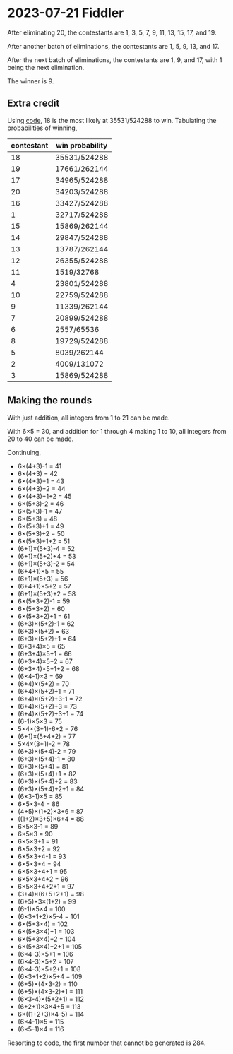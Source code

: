 2023-07-21 Fiddler
==================
After eliminating 20, the contestants
are 1, 3, 5, 7, 9, 11, 13, 15, 17, and 19.

After another batch of eliminations, the contestants are
1, 5, 9, 13, and 17.

After the next batch of eliminations, the contestants are
1, 9, and 17, with 1 being the next elimination.

The winner is 9.

Extra credit
------------
Using [code](20230721.hs), 18 is the most likely at 35531/524288 to win.
Tabulating the probabilities of winning,

|contestant|win probability|
|----------|---------------|
|18|35531/524288|
|19|17661/262144|
|17|34965/524288|
|20|34203/524288|
|16|33427/524288|
|1|32717/524288|
|15|15869/262144|
|14|29847/524288|
|13|13787/262144|
|12|26355/524288|
|11|1519/32768|
|4|23801/524288|
|10|22759/524288|
|9|11339/262144|
|7|20899/524288|
|6|2557/65536|
|8|19729/524288|
|5|8039/262144|
|2|4009/131072|
|3|15869/524288|

Making the rounds
-----------------
With just addition, all integers from 1 to 21 can be made.

With 6×5 = 30, and addition for 1 through 4 making 1 to 10,
all integers from 20 to 40 can be made.

Continuing,
* 6×(4+3)-1 = 41
* 6×(4+3) = 42
* 6×(4+3)+1 = 43
* 6×(4+3)+2 = 44
* 6×(4+3)+1+2 = 45
* 6×(5+3)-2 = 46
* 6×(5+3)-1 = 47
* 6×(5+3) = 48
* 6×(5+3)+1 = 49
* 6×(5+3)+2 = 50
* 6×(5+3)+1+2 = 51
* (6+1)×(5+3)-4 = 52
* (6+1)×(5+2)+4 = 53
* (6+1)×(5+3)-2 = 54
* (6+4+1)×5 = 55
* (6+1)×(5+3) = 56
* (6+4+1)×5+2 = 57
* (6+1)×(5+3)+2 = 58
* 6×(5+3+2)-1 = 59
* 6×(5+3+2) = 60
* 6×(5+3+2)+1 = 61
* (6+3)×(5+2)-1 = 62
* (6+3)×(5+2) = 63
* (6+3)×(5+2)+1 = 64
* (6+3+4)×5 = 65
* (6+3+4)×5+1 = 66
* (6+3+4)×5+2 = 67
* (6+3+4)×5+1+2 = 68
* (6×4-1)×3 = 69
* (6+4)×(5+2) = 70
* (6+4)×(5+2)+1 = 71
* (6+4)×(5+2)+3-1 = 72
* (6+4)×(5+2)+3 = 73
* (6+4)×(5+2)+3+1 = 74
* (6-1)×5×3 = 75
* 5×4×(3+1)-6+2 = 76
* (6+1)×(5+4+2) = 77
* 5×4×(3+1)-2 = 78
* (6+3)×(5+4)-2 = 79
* (6+3)×(5+4)-1 = 80
* (6+3)×(5+4) = 81
* (6+3)×(5+4)+1 = 82
* (6+3)×(5+4)+2 = 83
* (6+3)×(5+4)+2+1 = 84
* (6×3-1)×5 = 85
* 6×5×3-4 = 86
* (4+5)×(1+2)×3+6 = 87
* ((1+2)×3+5)×6+4 = 88
* 6×5×3-1 = 89
* 6×5×3 = 90
* 6×5×3+1 = 91
* 6×5×3+2 = 92
* 6×5×3+4-1 = 93
* 6×5×3+4 = 94
* 6×5×3+4+1 = 95
* 6×5×3+4+2 = 96
* 6×5×3+4+2+1 = 97
* (3+4)×(6+5+2+1) = 98
* (6+5)×3×(1+2) = 99
* (6-1)×5×4 = 100
* (6×3+1+2)×5-4 = 101
* 6×(5+3×4) = 102
* 6×(5+3×4)+1 = 103
* 6×(5+3×4)+2 = 104
* 6×(5+3×4)+2+1 = 105
* (6×4-3)×5+1 = 106
* (6×4-3)×5+2 = 107
* (6×4-3)×5+2+1 = 108
* (6×3+1+2)×5+4 = 109
* (6+5)×(4×3-2) = 110
* (6+5)×(4×3-2)+1 = 111
* (6×3-4)×(5+2+1) = 112
* (6+2+1)×3×4+5 = 113
* 6×((1+2+3)×4-5) = 114
* (6×4-1)×5 = 115
* (6×5-1)×4 = 116

Resorting to code, the first number that cannot be generated is 284.
